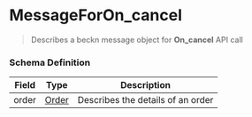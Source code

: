 MessageForOn_cancel
=======

>Describes a beckn message object for **On_cancel** API call

### Schema Definition


|**Field**|**Type**|**Description**|
|---------|--------|---------------|
|order|  [Order](/Mobility/Schema%20Reference/order) |	Describes the details of an order